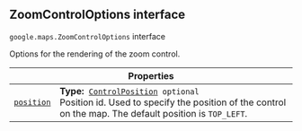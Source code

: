 
<devsite-heading text=" ZoomControlOptions interface" for="ZoomControlOptions" level="h2" link="" toc="" back-to-top=""><h2 id="ZoomControlOptions" is-upgraded="">ZoomControlOptions interface</h2></devsite-heading>
<p>
<code translate="no" dir="ltr"><span itemprop="path">google.maps</span>.<span itemprop="name">ZoomControlOptions</span></code>
interface
</p>
<p>Options for the rendering of the zoom control.</p>
<div class="devsite-table-wrapper"><table class="properties responsive" summary="interface ZoomControlOptions - Properties">
<thead>
<tr><th colspan="2">Properties</th>
</tr></thead>
<tbody>
<tr id="ZoomControlOptions.position">
<td itemprop="property"><code translate="no" dir="ltr"><a class="secret-link" href="#ZoomControlOptions.position"><span>position</span></a></code></td>
<td><div><strong>Type:</strong>&nbsp; <code translate="no" dir="ltr"><a href="ControlPosition.md">ControlPosition</a> <span class="optional-type-annotation">optional</span></code></div>
<div class="desc">Position id. Used to specify the position of the control on the map. The default position is <code translate="no" dir="ltr">TOP_LEFT</code>.</div></td>
</tr>
</tbody>
</table></div>
